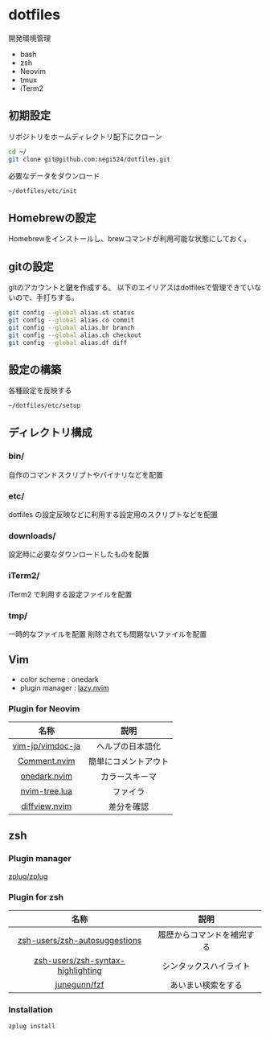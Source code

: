 # dotfiles

開発環境管理

- bash
- zsh
- Neovim
- tmux
- iTerm2

## 初期設定

リポジトリをホームディレクトリ配下にクローン

```bash
cd ~/
git clone git@github.com:negi524/dotfiles.git
```

必要なデータをダウンロード

```bash
~/dotfiles/etc/init
```

## Homebrewの設定

Homebrewをインストールし、brewコマンドが利用可能な状態にしておく。

## gitの設定

gitのアカウントと鍵を作成する。
以下のエイリアスはdotfilesで管理できていないので、手打ちする。

```bash
git config --global alias.st status
git config --global alias.co commit
git config --global alias.br branch
git config --global alias.ch checkout
git config --global alias.df diff
```

## 設定の構築

各種設定を反映する

```bash
~/dotfiles/etc/setup
```

## ディレクトリ構成

### bin/

自作のコマンドスクリプトやバイナリなどを配置

### etc/

dotfiles の設定反映などに利用する設定用のスクリプトなどを配置

### downloads/

設定時に必要なダウンロードしたものを配置

### iTerm2/

iTerm2 で利用する設定ファイルを配置

### tmp/

一時的なファイルを配置
削除されても問題ないファイルを配置

## Vim

- color scheme : onedark
- plugin manager : [lazy.nvim][]

### Plugin for Neovim

|          名称          |             説明             |
| :--------------------: | :--------------------------: |
|  [vim-jp/vimdoc-ja][]  |       ヘルプの日本語化       |
|  [Comment.nvim][]      |     簡単にコメントアウト     |
|  [onedark.nvim][]      |       カラースキーマ         |
|  [nvim-tree.lua][]     |           ファイラ           |
|  [diffview.nvim][]     |          差分を確認          |


## zsh

### Plugin manager

[zplug/zplug][]

### Plugin for zsh

|                 名称                  |            説明            |
|:-------------------------------------:|:--------------------------:|
| [zsh-users/zsh-autosuggestions][]     | 履歴からコマンドを補完する |
| [zsh-users/zsh-syntax-highlighting][] | シンタックスハイライト     |
| [junegunn/fzf][]                      | あいまい検索をする         |

### Installation

```bash
zplug install
```

[lazy.nvim]: https://github.com/folke/lazy.nvim
[vim-jp/vimdoc-ja]: https://github.com/vim-jp/vimdoc-ja
[Comment.nvim]: https://github.com/numToStr/Comment.nvim
[onedark.nvim]: https://github.com/navarasu/onedark.nvim
[nvim-tree.lua]: https://github.com/nvim-tree/nvim-tree.lua
[diffview.nvim]: https://github.com/sindrets/diffview.nvim
[jethrokuan/fzf]: https://github.com/jethrokuan/fzf
[zplug/zplug]: https://github.com/zplug/zplug
[zsh-users/zsh-autosuggestions]: https://github.com/zsh-users/zsh-autosuggestions
[zsh-users/zsh-syntax-highlighting]: https://github.com/zsh-users/zsh-syntax-highlighting/tree/master
[junegunn/fzf]: https://github.com/junegunn/fzf
